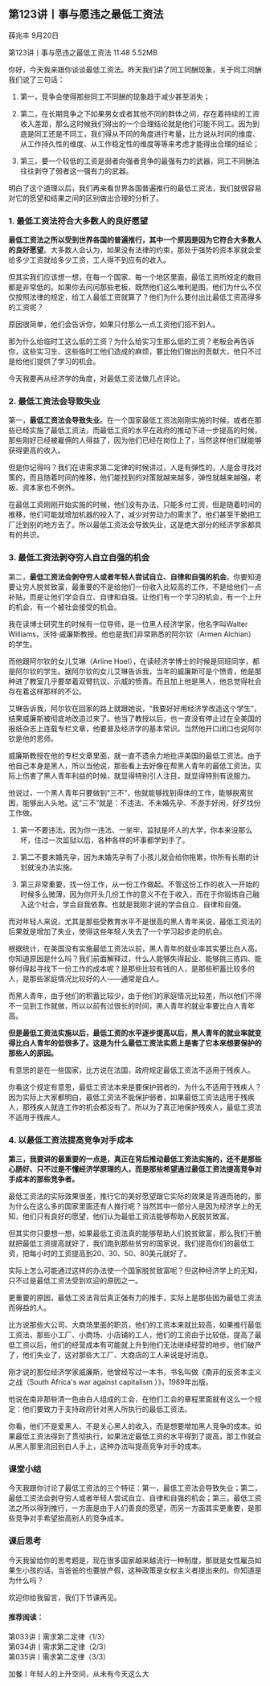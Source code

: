 

## 第123讲丨事与愿违之最低工资法


薛兆丰
9月20日

第123讲丨事与愿违之最低工资法
11:48 5.52MB


你好，今天我来跟你谈谈最低工资法。昨天我们讲了同工同酬现象，关于同工同酬我们说了三句话：


1. 第一，竞争会使得那些同工不同酬的现象趋于减少甚至消失；

2. 第二，在长期竞争之下如果男女或者其他不同的群体之间，存在着持续的工资收入差距，那么这时候我们得出的一个合理结论就是他们可能不同工。因为到底是同工还是不同工，我们得从不同的角度进行考量，比方说从时间的维度、从工作持久性的维度、从工作稳定性的维度等等来考虑才能得出合理的结论；

3. 第三，要一个较低的工资是弱者向强者竞争的最强有力的武器，同工不同酬法往往剥夺了弱者这一强有力的武器。

明白了这个道理以后，我们再来看世界各国普遍推行的最低工资法，我们就很容易对它的愿望和结果之间的区别做出合理的分析了。

### 1. 最低工资法符合大多数人的良好愿望

**最低工资法之所以受到世界各国的普遍推行，其中一个原因是因为它符合大多数人的良好愿望**。大多数人会认为，如果没有法律的约束，那处于强势的资本家就会爱给多少工资就给多少工资，工人得不到应有的收入。

但其实我们应该想一想，在每一个国家、每一个地区里面，最低工资所规定的数目都是非常低的。如果你去问问那些老板，既然他们这么唯利是图，他们为什么不仅仅按照法律的规定，给工人最低工资就算了？他们为什么要付出比最低工资高得多的工资呢？

原因很简单，他们会告诉你，如果只付那么一点工资他们招不到人。

那为什么给临时工这么低的工资？为什么给实习生那么低的工资？老板会再告诉你，这些实习生、这些临时工他们造成的麻烦，要比他们做出的贡献大，他只不过是给他们提供了学习的机会。

今天我要再从经济学的角度，对最低工资法做几点评论。

### 2. 最低工资法会导致失业

第一，**最低工资法会导致失业**。在一个国家最低工资法刚刚实施的时候，或者在那些已经实施了最低工资法，而最低工资的水平在政府的推动下进一步提高的时候，那些刚好已经被雇佣的人得益了，因为他们已经在岗位上了，当然这样他们就能够获得更高的收入。

但是你记得吗？我们在讲需求第二定律的时候讲过，人是有弹性的，人是会寻找对策的，而且随着时间的推移，他们能找到的对策就越来越多，弹性就越来越强，老板、资本家也不例外。

在最低工资刚刚开始实施的时候，他们没有办法，只能多付工资，但是随着时间的推移，他们可能就增加机器的投入了，减少对劳动力的需求了，他们甚至干脆把工厂迁到别的地方去了。所以最低工资法会导致失业，这是绝大部分的经济学家都具有的共识。

### 3. 最低工资法剥夺穷人自立自强的机会

第二，**最低工资法会剥夺穷人或者年轻人尝试自立、自律和自强的机会**。你要知道要让穷人脱贫致富，最重要的不是给他们一份收入比较高的工作，不是给他们一点补贴，而是让他们学会自立、自律和自强。让他们有一个学习的机会，有一个上升的机会，有一个被社会接受的机会。

我在读博士研究生的时候有一位导师，是一位黑人经济学家，他名字叫Walter Williams，沃特·威廉斯教授。他也是我们非常熟悉的阿尔钦（Armen Alchian）的学生。

而他跟阿尔钦的女儿艾琳（Arline Hoel），在读经济学博士的时候是同班同学，都是阿尔钦的学生。据阿尔钦的女儿艾琳告诉我，当年的威廉斯可是个愤青，他是那种进了教室几乎要举着双臂抗议、示威的愤青。而且加上他是黑人，他总觉得社会存在着这样那样的不公。

艾琳告诉我，阿尔钦在回家的路上就跟她说，“我要好好用经济学改造这个学生”，结果威廉斯被彻底地改造过来了。他当了教授以后，也一直没有停止过在全美国的报纸杂志上连载专栏文章，他要普及经济学的基本常识。当然他开口闭口也说阿尔钦是他的恩师。

威廉斯教授在他的专栏文章里面，就一直不遗余力地批评美国的最低工资法。由于他自己本身是黑人，所以当他说，那些看上去好像在帮黑人青年的最低工资法，实际上伤害了黑人青年利益的时候，就显得特别引人注目，就显得特别有说服力。

他说过，一个黑人青年只要做到“三不”，他就能够找到得体的工作，能够脱离贫困，能够出人头地。这“三不”就是：不违法、不未婚先孕、不游手好闲，好歹找份工作做。

1. 第一不要违法，因为你一违法、一坐牢，监狱是坏人的大学，你本来没那么坏，住过一次监狱以后，各种各样的坏事都学到手了。

2. 第二不要未婚先孕，因为未婚先孕有了小孩儿就会给你拖累，你所有长期的计划就没办法实施。

3. 第三非常重要，找一份工作，从一份工作做起。不管这份工作的收入一开始的时候多么微薄，因为你开头几份工作的意义不在于收入，而在于你锻炼自己融入这个社会，学会自我依靠。也就是我刚才说的学会自立、自律和自强。

而对年轻人来说，尤其是那些受教育水平不是很高的黑人青年来说，最低工资法的后果就是增加了失业，使得这些年轻人失去了一个学习起步走的机会。

根据统计，在美国没有实施最低工资法以前，黑人青年的就业率其实要比白人高。你知道原因是什么吗？我们前面解释过，什么人能够失得起业、能够挑三拣四、能够付得起寻找下一份工作的成本呢？是那些比较有钱的人，是那些积蓄比较多的人，是那些家庭情况比较好的人——通常是白人。

而黑人青年，由于他们的积蓄比较少，由于他们的家庭情况比较差，所以他们不得不一见到工作就做，所以以前有过很长的时间，黑人青年的就业率要比白人青年高。

**但是最低工资法实施以后，最低工资的水平逐步提高以后，黑人青年的就业率就变得比白人青年的低很多了。这是为什么最低工资法实质上是害了它本来想要保护的那些人的原因。**

有意思的是在一些国家，比方说在法国，政府规定最低工资法不适用于残疾人。

你看这个规定有意思，最低工资法本来是要保护弱者的，为什么不适用于残疾人？因为实际上大家都明白，最低工资法不能保护弱者，如果最低工资法适用于残疾人，那残疾人就连工作的机会都没有了。所以为了真正地保护残疾人，最低工资法不适用于残疾人。

### 4. 以最低工资法提高竞争对手成本

**第三，我要讲的最重要的一点是，真正在背后推动最低工资法实施的，还不是那些心肠好、只不过是不懂经济学原理的人，而是那些希望通过最低工资法提高竞争对手成本的那些竞争者。**

最低工资法的实际效果很差，推行它的美好愿望跟它实际的效果是背道而驰的，那为什么在这么多的国家里面还有人推行呢？当然其中一部分人是因为经济学上的无知，他们只有良好的愿望，他们认为最低工资法能够帮助人民脱贫致富。

但其实你只要想一想，如果最低工资法真的能够帮助人们脱贫致富，那么我们干脆就把最低工资提高就好了，我们跑到那些贫穷的国家说，我们提高你们的最低工资，把每小时的工资提高到20、30、50、80美元就好了。

实际上怎么可能通过这样的办法使一个国家脱贫致富呢？但这种经济学上的无知，只不过是最低工资法受到欢迎的原因之一。

更重要的原因，最低工资法背后真正强有力的推手，实际上是那些因为最低工资法而得益的人。

比方说那些大公司、大商场里面的职员，他们的工资本来就比较高，如果推行最低工资法，那些小工厂、小商场、小店铺的工人，他们的工资由于比较低，提高了最低工资以后，他们的经营成本有可能就上升到他们无法继续经营的地步。他们破产了，他们失业了，这对那些大工厂、大商店的工人来说是好消息。

刚才说的那位经济学家威廉斯，他曾经写过一本书，书名叫做《南非的反资本主义之战（South Africa's war against capitalism ）》，1989年出版。

他说在南非那些清一色由白人组成的工会，在他们工会的章程里面就有这么一个规定：他们要致力于支持政府针对黑人所执行的最低工资法。

你看，他们不是爱黑人、不是关心黑人的收入，而是想要增加黑人竞争的成本。如果最低工资法得到了贯彻执行，如果法定最低工资的水平得到了提高，那工作就会从黑人那里流回到白人手上，这种办法叫提高竞争对手的成本。

### 课堂小结

今天我跟你讨论了最低工资法的三个特征：第一，最低工资法会导致失业；第二，最低工资法会剥夺穷人或者年轻人尝试自立、自律和自强的机会；第三，最低工资法之所以得到推行，一方面是由于人们善良的愿望，而另一方面其实更重要，是那些竞争对手希望抬高别人的竞争成本。

### 课后思考

今天我留给你的思考题是，现在很多国家越来越流行一种制度，那就是女性雇员如果生小孩的话，当爸爸的也要放产假，这种政策是女权主义者提出来的。你知道是为什么吗？

欢迎你给我留言，我们下节课再见。

#### 推荐阅读：

第033讲丨需求第二定律（1/3）  
第034讲丨需求第二定律（2/3）  
第035讲丨需求第二定律（3/3）  


加餐丨年轻人的上升空间，从未有今天这么大